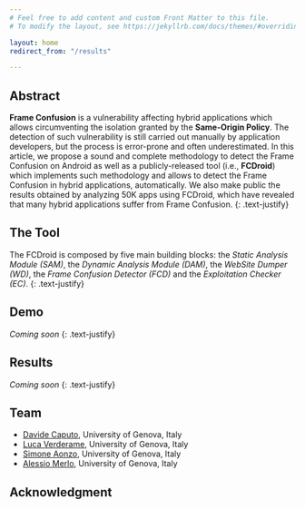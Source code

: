 ```yaml
---
# Feel free to add content and custom Front Matter to this file.
# To modify the layout, see https://jekyllrb.com/docs/themes/#overriding-theme-defaults

layout: home
redirect_from: "/results"

---
```

## Abstract
**Frame Confusion** is a vulnerability affecting hybrid applications which allows circumventing the isolation granted by the **Same-Origin Policy**. The detection of such vulnerability is still carried out manually by application developers, but the process is error-prone and often underestimated. In this article, we propose a sound and complete methodology to detect the Frame Confusion on Android as well as a publicly-released tool (i.e., **FCDroid**) which implements such methodology and allows to detect the Frame Confusion in hybrid applications, automatically. We also make public the results obtained by analyzing 50K apps using FCDroid, which have revealed that many hybrid applications suffer from Frame Confusion.
{: .text-justify}




## The Tool
The FCDroid is composed by five main building blocks: the *Static Analysis Module (SAM)*, the *Dynamic Analysis Module (DAM)*, the *WebSite Dumper (WD)*, the *Frame Confusion Detector (FCD)* and the *Exploitation Checker (EC)*.
{: .text-justify}

## Demo
*Coming soon*
{: .text-justify}

## Results
*Coming soon*
{: .text-justify}

## Team
* [Davide Caputo](https://csec.it/people/davide_caputo), University of Genova, Italy
* [Luca Verderame](https://www.talos-sec.com), University of Genova, Italy
* [Simone Aonzo](https://csec.it/people/simone_aonzo), University of Genova, Italy
* [Alessio Merlo](https://csec.it/people/alessio_merlo), University of Genova, Italy

## Acknowledgment

